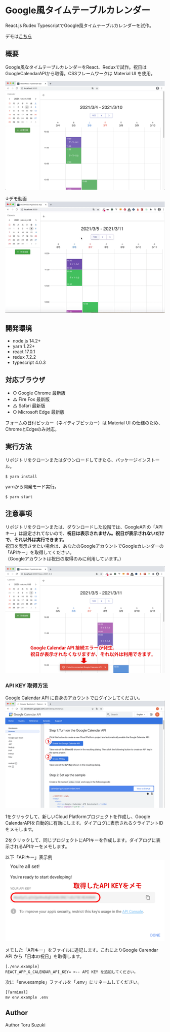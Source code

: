 # Google風タイムテーブルカレンダー
React.js Rudex TypescriptでGoogle風タイムテーブルカレンダーを試作。  
  
デモは[こちら](https://cal1.t-suzu.com/)  

## 概要
Google風なタイムテーブルカレンダーをReact、Reduxで試作。祝日はGoogleCalendarAPIから取得。CSSフレームワークは Material UI を使用。

![demo](/doc/demo.png)

↓デモ動画  
![sample](/doc/original.gif)

## 開発環境
- node.js 14.2+
- yarn 1.22+
- react 17.0.1
- redux 7.2.2
- typescript 4.0.3

## 対応ブラウザ
- ○ Google Chrome 最新版
- △ Fire Fox 最新版
- △ Safari 最新版
- ○ Microsoft Edge 最新版  

フォームの日付ピッカー（ネイティブピッカー）は Material UI の仕様のため、ChromeとEdgeのみ対応。

## 実行方法
リポジトリをクローンまたはダウンロードしてきたら、パッケージインストール。
```
$ yarn install
```
yarnから開発モード実行。
```
$ yarn start
```

## 注意事項
リポジトリをクローンまたは、ダウンロードした段階では、GoogleAPIの「APIキー」は設定されてないので、**祝日は表示されません。祝日が表示されないだけで、それ以外は実行できます。**  
祝日を表示させたい場合は、あなたのGoogleアカウントでGoogleカレンダーの「APIキー」を取得してください。  
（Googleアカウントは祝日の取得のみに利用しています。）

![screen3](/doc/screen3.png)

### API KEY 取得方法
Google Calendar API に自身のアカウントでログインしてください。
![screen](/doc/screen1.png)

1をクリックして、新しいCloud Platformプロジェクトを作成し、Google CalendarAPIを自動的に有効にします。ダイアログに表示されるクライアントIDをメモします。

2をクリックして、同じプロジェクトにAPIキーを作成します。ダイアログに表示されるAPIキーをメモします。

以下「APIキー」表示例
![screen2](/doc/screen2.png)
  
メモした「APIキー」をファイルに追記します。これによりGoogle Carendar API から「日本の祝日」を取得します。  
```
[./env.example]
REACT_APP_G_CALENDAR_API_KEY= <-- API KEY を追加してください。
```

次に「env.example」ファイルを「.env」にリネームしてください。
```
[Tarminal]
mv env.example .env
```

## Author
Author Toru Suzuki
